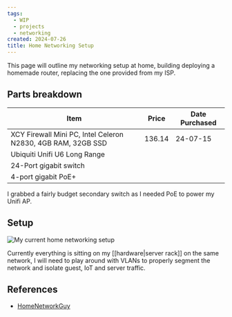 ```yaml
---
tags:
  - WIP
  - projects
  - networking
created: 2024-07-26
title: Home Networking Setup
---
```



This page will outline my networking setup at home, building deploying a homemade router, replacing the one provided from my ISP.

## Parts breakdown

| Item                                                         | Price  | Date Purchased |
| ------------------------------------------------------------ | ------ | -------------- |
| XCY Firewall Mini PC, Intel Celeron N2830, 4GB RAM, 32GB SSD | 136.14 | 24-07-15       |
| Ubiquiti Unifi U6 Long Range                                 |        |                |
| 24-Port gigabit switch                                       |        |                |
| 4-port gigabit PoE+                                          |        |                |

I grabbed a fairly budget secondary switch as I needed PoE to power my Unifi AP.

## Setup

![My current home networking setup](https://res.cloudinary.com/drwjkxxud/image/upload/v1722051055/home_networking.drawio_drfiqj.png)

Currently everything is sitting on my [[hardware|server rack]] on the same network, I will need to play around with VLANs to properly segment the network and isolate guest, IoT and server traffic.

## References

- [HomeNetworkGuy](https://homenetworkguy.com/how-to/set-up-a-fully-functioning-home-network-using-opnsense)